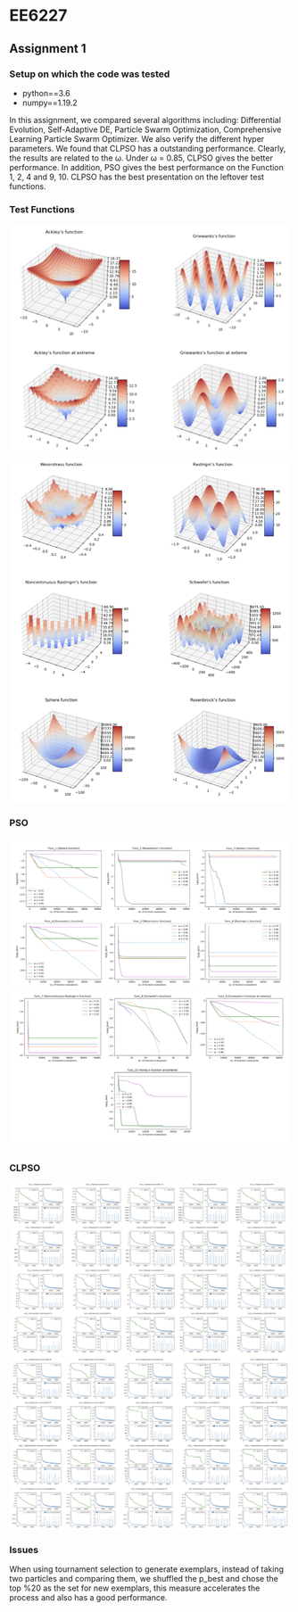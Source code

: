 # EE6227
## Assignment 1
### Setup on which the code was tested
- python==3.6
- numpy==1.19.2 


In this assignment, we compared several algorithms including: Differential Evolution, Self-Adaptive DE, Particle Swarm Optimization, Comprehensive Learning Particle Swarm Optimizer. We also verify the different hyper parameters. We found that CLPSO has a outstanding performance. Clearly, the results are related to the ω. Under ω = 0.85, CLPSO gives the better performance. In addition, PSO gives the best performance on the Function 1, 2, 4 and 9, 10. CLPSO has the best presentation on the leftover test functions. 
### Test Functions

<img src='/Imgs/A_F.png'>
<img src='/Imgs/Pasted Graphic.png'>


### PSO

<img src='/Imgs/Func 1 [Sphere function].png'>
<img src='/Imgs/Func7.png'>

### CLPSO

<img src='/Imgs/Func_1 [Sphere function]W0.8.png'>
<img src='/Imgs/unc_5 [Wei.png'>

###  Issues
When using tournament selection to generate exemplars, instead of taking two particles and comparing them, we shuffled the p_best and chose the top %20 as the set for new exemplars, this measure accelerates the process and also has a good performance. 